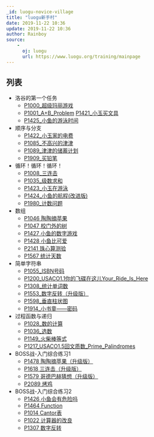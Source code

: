 ```yaml
---
_id: luogu-novice-village
title: "luogu新手村"
date: 2019-11-22 10:36
update: 2019-11-22 10:36
author: Rainboy
source: 
    - 
      oj: luogu
      url: https://www.luogu.org/training/mainpage
---
```



## 列表

- 洛谷的第一个任务 
    - [P1000_超级玛丽游戏](/article/luogu-P1000)
    - [P1001_A+B_Problem](/article/luogu-P1001) [P1421_小玉买文具](/article/luogu-P1421)
    - [P1425_小鱼的游泳时间](/article/luogu-P1425)
- 顺序与分支 
    - [P1422_小玉家的电费](/article/luogu-P1422)
    - [P1085_不高兴的津津](/article/luogu-P1085)
    - [P1089_津津的储蓄计划](/article/luogu-P1089)
    - [P1909_买铅笔](/article/luogu-P1909)
- 循环！循环！循环！ 
    - [P1008_三连击](/article/luogu-P1008)
    - [P1035_级数求和](/article/luogu-P1035)
    - [P1423_小玉在游泳](/article/luogu-P1423)
    - [P1424_小鱼的航程(改进版)](/article/luogu-P1424)
    - [P1980_计数问题](/article/luogu-P1980)
- 数组 
    - [P1046 陶陶摘苹果](/article/luogu-P1046)
    - [P1047 校门外的树](/article/luogu-P1047)
    - [P1427 小鱼的数字游戏](/article/luogu-P1427)
    - [P1428 小鱼比可爱](/article/luogu-P1428)
    - [P2141 珠心算测验](/article/luogu-P2141)
    - [P1567 统计天数](/article/luogu-P1567)
- 简单字符串 
    - [P1055_ISBN号码](/article/luogu-P1055)
    - [P1200_USACO1.1你的飞碟在这儿Your_Ride_Is_Here](/article/luogu-P1200)
    - [P1308_统计单词数](/article/luogu-P1308)
    - [P1553_数字反转（升级版）](/article/luogu-P1553)
    - [P1598_垂直柱状图](/article/luogu-P1598)
    - [P1914_小书童——密码](/article/luogu-P1914)
- 过程函数与递归 
    - [P1028_数的计算](/article/luogu-P1028)
    - [P1036_选数](/article/luogu-P1036)
    - [P1149_火柴棒等式](/article/luogu-P1149)
    - [P1217_USACO1.5回文质数_Prime_Palindromes](/article/luogu-P1217)
- BOSS战-入门综合练习1 
    - [P1478 陶陶摘苹果（升级版）](/article/luogu-P1478)
    - [P1618 三连击（升级版）](/article/luogu-P1618)
    - [P1579 哥德巴赫猜想（升级版）](/article/luogu-P1579)
    - [P2089 烤鸡](/article/luogu-P2089)
- BOSS战-入门综合练习2
    - [P1426 小鱼会有危险吗](/article/luogu-P1426)
    - [P1464 Function](/article/luogu-P1464)
    - [P1014 Cantor表](/article/luogu-P1014)
    - [P1022 计算器的改良](/article/luogu-P1022)
    - [P1307 数字反转](/article/luogu-P1307)

